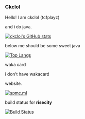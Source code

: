 ### Ckclol
Hello! I am ckclol (tcfplayz)

and i do java.

[![ckclol's GitHub stats](https://github-readme-stats.vercel.app/api?username=ckclol)](https://github.com/anuraghazra/github-readme-stats)

below me should be some sweet java

[![Top Langs](https://github-readme-stats.vercel.app/api/top-langs/?username=ckclol&layout=compact)](https://github.com/anuraghazra/github-readme-stats)

waka card

i don't have wakacard

website.

[![spmc.ml](https://spmc.ml)](https://spmc.ml)

build status for **risecity**

[![Build Status](https://travis-ci.com/ckclol/risecity.svg?branch=master)](https://travis-ci.com/ckclol/risecity)
